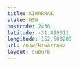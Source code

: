 ```yaml
---
title: KIWARRAK
state: NSW
postcode: 2430
latitude: -31.899311
longitude: 152.503209
url: /nsw/kiwarrak/
layout: suburb
---
```

